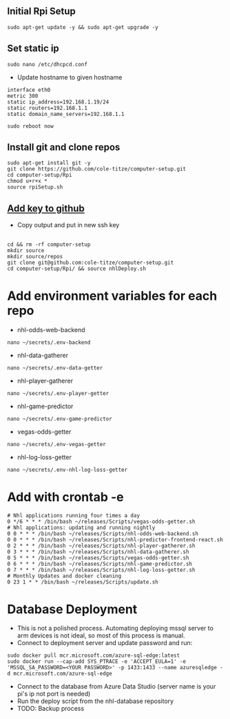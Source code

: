 ## Initial Rpi Setup
```
sudo apt-get update -y && sudo apt-get upgrade -y
```
## Set static ip
```
sudo nano /etc/dhcpcd.conf
```
+ Update hostname to given hostname
```
interface eth0
metric 300
static ip_address=192.168.1.19/24
static routers=192.168.1.1
static domain_name_servers=192.168.1.1
```
```
sudo reboot now
```
## Install git and clone repos
```
sudo apt-get install git -y
git clone https://github.com/cole-titze/computer-setup.git
cd computer-setup/Rpi
chmod u+r+x *
source rpiSetup.sh
```
## [Add key to github](https://docs.github.com/en/github/authenticating-to-github/adding-a-new-ssh-key-to-your-github-account)
+ Copy output and put in new ssh key
## 
```
cd && rm -rf computer-setup
mkdir source
mkdir source/repos
git clone git@github.com:cole-titze/computer-setup.git
cd computer-setup/Rpi/ && source nhlDeploy.sh
```
# Add environment variables for each repo
+ nhl-odds-web-backend
```
nano ~/secrets/.env-backend
```
+ nhl-data-gatherer
```
nano ~/secrets/.env-data-getter
```
+ nhl-player-gatherer
```
nano ~/secrets/.env-player-getter
```
+ nhl-game-predictor
```
nano ~/secrets/.env-game-predictor
```
+ vegas-odds-getter
```
nano ~/secrets/.env-vegas-getter
```
+ nhl-log-loss-getter
```
nano ~/secrets/.env-nhl-log-loss-getter
```
# Add with crontab -e
```
# Nhl applications running four times a day
0 */6 * * * /bin/bash ~/releases/Scripts/vegas-odds-getter.sh
# Nhl applications: updating and running nightly
0 0 * * * /bin/bash ~/releases/Scripts/nhl-odds-web-backend.sh
0 0 * * * /bin/bash ~/releases/Scripts/nhl-predictor-frontend-react.sh
0 2 * * * /bin/bash ~/releases/Scripts/nhl-player-gatherer.sh
0 3 * * * /bin/bash ~/releases/Scripts/nhl-data-gatherer.sh
0 5 * * * /bin/bash ~/releases/Scripts/vegas-odds-getter.sh
0 6 * * * /bin/bash ~/releases/Scripts/nhl-game-predictor.sh
0 7 * * * /bin/bash ~/releases/Scripts/nhl-log-loss-getter.sh
# Monthly Updates and docker cleaning
0 23 1 * * /bin/bash ~/releases/Scripts/update.sh
```
# Database Deployment
+ This is not a polished process. Automating deploying mssql server to arm devices is not ideal, so most of this process is manual.
+ Connect to deployment server and update password and run:
```
sudo docker pull mcr.microsoft.com/azure-sql-edge:latest 
sudo docker run --cap-add SYS_PTRACE -e 'ACCEPT_EULA=1' -e 'MSSQL_SA_PASSWORD=<YOUR PASSWORD>' -p 1433:1433 --name azuresqledge -d mcr.microsoft.com/azure-sql-edge
```
+ Connect to the database from Azure Data Studio (server name is your pi's ip not port is needed)
+ Run the deploy script from the nhl-database repository
+ TODO: Backup process
